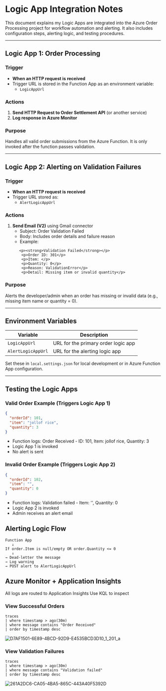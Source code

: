 # Logic App Integration Notes

This document explains my Logic Apps are integrated into the Azure Order Processing project for workflow automation and alerting. It also includes configuration steps, alerting logic, and testing procedures.

---

## Logic App 1: Order Processing

### Trigger
- **When an HTTP request is received**
- Trigger URL is stored in the Function App as an environment variable:
  - `LogicAppUrl`

### Actions
1. **Send HTTP Request to Order Settlement API** (or another service)
2. **Log response in Azure Monitor**

### Purpose
Handles all valid order submissions from the Azure Function. It is only invoked after the function passes validation.

---

## Logic App 2: Alerting on Validation Failures

### Trigger
- **When an HTTP request is received**
- Trigger URL stored as:
  - `AlertLogicAppUrl`

### Actions
1. **Send Email (V2)** using Gmail connector
   - Subject: Order Validation Failed
   - Body: Includes order details and failure reason
   - Example:
    ``` text
       <p><strong>Validation Failed</strong></p>
        <p>Order ID: 301</p>
        <p>Item: </p>
        <p>Quantity: 0</p>
        <p>Reason: ValidationError</p>
        <p>Detail: Missing item or invalid quantity</p>
     ```

### Purpose
Alerts the developer/admin when an order has missing or invalid data (e.g., missing item name or quantity = 0).

---

## Environment Variables

| Variable                             | Description                              |
|--------------------------------------|------------------------------------------|
| `LogicAppUrl`                        | URL for the primary order logic app      |
| `AlertLogicAppUrl`                   | URL for the alerting logic app           |

Set these in `local.settings.json` for local development or in Azure Function App configuration.

---

## Testing the Logic Apps

### Valid Order Example (Triggers Logic App 1)
```json
{
  "orderId": 101,
  "item": "jollof rice",
  "quantity": 3
}

```
- Function logs: Order Received - ID: 101, Item: jollof rice, Quantity: 3
- Logic App 1 is invoked
- No alert is sent

### Invalid Order Example (Triggers Logic App 2)
```json
{
  "orderId": 102,
  "item": "",
  "quantity": 0
}
```

- Function logs: Validation failed - Item: '', Quantity: 0
- Logic App 2 is invoked
- Admin receives an alert email 

## Alerting Logic Flow
```text
Function App
   ↓
If order.Item is null/empty OR order.Quantity <= 0
   ↓
→ Dead-letter the message
→ Log warning
→ POST alert to AlertLogicAppUrl
```

## Azure Monitor + Application Insights
All logs are routed to Application Insights
Use KQL to inspect 

### View Successful Orders
```kql
traces
| where timestamp > ago(30m)
| where message contains "Order Received"
| order by timestamp desc
```

![D7AF1501-6E89-4BCD-92D9-E4535BCD3D10_1_201_a](https://github.com/user-attachments/assets/1706e2c3-1fec-4a51-b3aa-da92da1254ff)




### View Validation Failures
```kql
traces
| where timestamp > ago(30m)
| where message contains "Validation failed"
| order by timestamp desc
```


![261A2DC6-CA05-4BA5-865C-443A40F5392D](https://github.com/user-attachments/assets/9aa28c57-56d7-4a01-9ca9-fc3ef10e6bb9)



